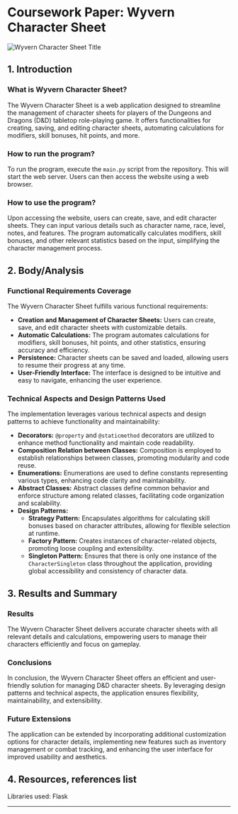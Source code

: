 # Coursework Paper: Wyvern Character Sheet

![Wyvern Character Sheet Title](https://i.ibb.co/Y3hvYZz/Wyvern-Character-Sheet-Title.png)

## 1. Introduction

### What is Wyvern Character Sheet?

The Wyvern Character Sheet is a web application designed to streamline the management of character sheets for players of the Dungeons and Dragons (D&D) tabletop role-playing game. It offers functionalities for creating, saving, and editing character sheets, automating calculations for modifiers, skill bonuses, hit points, and more.

### How to run the program?

To run the program, execute the `main.py` script from the repository. This will start the web server. Users can then access the website using a web browser.

### How to use the program?

Upon accessing the website, users can create, save, and edit character sheets. They can input various details such as character name, race, level, notes, and features. The program automatically calculates modifiers, skill bonuses, and other relevant statistics based on the input, simplifying the character management process.

## 2. Body/Analysis

### Functional Requirements Coverage

The Wyvern Character Sheet fulfills various functional requirements:

- **Creation and Management of Character Sheets:** Users can create, save, and edit character sheets with customizable details.
- **Automatic Calculations:** The program automates calculations for modifiers, skill bonuses, hit points, and other statistics, ensuring accuracy and efficiency.
- **Persistence:** Character sheets can be saved and loaded, allowing users to resume their progress at any time.
- **User-Friendly Interface:** The interface is designed to be intuitive and easy to navigate, enhancing the user experience.

### Technical Aspects and Design Patterns Used

The implementation leverages various technical aspects and design patterns to achieve functionality and maintainability:

- **Decorators:** `@property` and `@staticmethod` decorators are utilized to enhance method functionality and maintain code readability.
- **Composition Relation between Classes:** Composition is employed to establish relationships between classes, promoting modularity and code reuse.
- **Enumerations:** Enumerations are used to define constants representing various types, enhancing code clarity and maintainability.
- **Abstract Classes:** Abstract classes define common behavior and enforce structure among related classes, facilitating code organization and scalability.
- **Design Patterns:**
  - **Strategy Pattern:** Encapsulates algorithms for calculating skill bonuses based on character attributes, allowing for flexible selection at runtime.
  - **Factory Pattern:** Creates instances of character-related objects, promoting loose coupling and extensibility.
  - **Singleton Pattern:** Ensures that there is only one instance of the `CharacterSingleton` class throughout the application, providing global accessibility and consistency of character data.

## 3. Results and Summary

### Results

The Wyvern Character Sheet delivers accurate character sheets with all relevant details and calculations, empowering users to manage their characters efficiently and focus on gameplay.

### Conclusions

In conclusion, the Wyvern Character Sheet offers an efficient and user-friendly solution for managing D&D character sheets. By leveraging design patterns and technical aspects, the application ensures flexibility, maintainability, and extensibility.

### Future Extensions

The application can be extended by incorporating additional customization options for character details, implementing new features such as inventory management or combat tracking, and enhancing the user interface for improved usability and aesthetics.

## 4. Resources, references list

Libraries used: Flask

---
